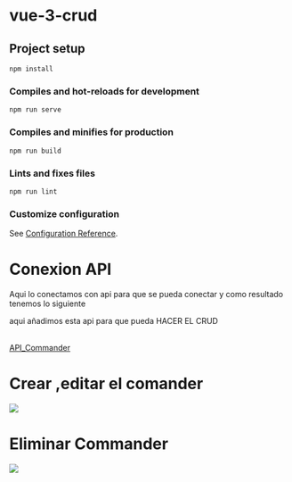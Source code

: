 # vue-3-crud

## Project setup
```
npm install
```

### Compiles and hot-reloads for development
```
npm run serve
```

### Compiles and minifies for production
```
npm run build
```

### Lints and fixes files
```
npm run lint
```

### Customize configuration
See [Configuration Reference](https://cli.vuejs.org/config/).

<h1>Conexion API</h1>
Aqui lo conectamos con api para que se pueda conectar y como resultado tenemos lo siguiente
<p>aqui añadimos esta api para que pueda HACER EL CRUD</p>
<br>
<a href="https://github.com/miguelapol/api_feauture">API_Commander</a>
<h1>Crear ,editar el comander</h1>
<img src="https://user-images.githubusercontent.com/33709574/167467678-d2bd863b-641f-411e-9cf4-bdd540e8a29b.gif">
<h1>Eliminar Commander</h1>
<img src="https://user-images.githubusercontent.com/33709574/167472479-13c724b6-0edc-4316-a2e0-93b15ced2a5e.gif">
